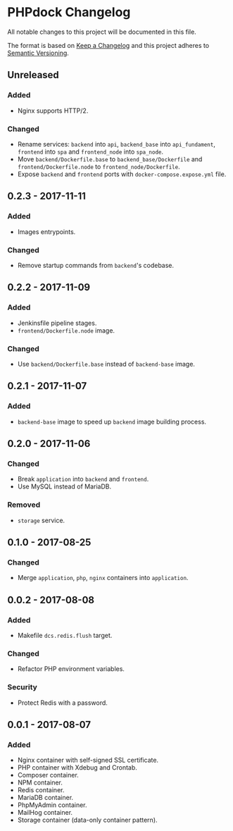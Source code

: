 # PHPdock Changelog

All notable changes to this project will be documented in this file.

The format is based on [Keep a Changelog](http://keepachangelog.com/en/1.0.0/)
and this project adheres to [Semantic Versioning](http://semver.org/spec/v2.0.0.html).

## Unreleased

### Added

- Nginx supports HTTP/2.

### Changed

- Rename services: `backend` into `api`, `backend_base` into `api_fundament`,
  `frontend` into `spa` and `frontend_node` into `spa_node`.
- Move `backend/Dockerfile.base` to `backend_base/Dockerfile` and
  `frontend/Dockerfile.node` to `frontend_node/Dockerfile`.
- Expose `backend` and `frontend` ports with `docker-compose.expose.yml`
  file.

## 0.2.3 - 2017-11-11

### Added

- Images entrypoints.

### Changed

- Remove startup commands from `backend`'s codebase.

## 0.2.2 - 2017-11-09

### Added

- Jenkinsfile pipeline stages.
- `frontend/Dockerfile.node` image.

### Changed

- Use `backend/Dockerfile.base` instead of `backend-base` image. 

## 0.2.1 - 2017-11-07

### Added

- `backend-base` image to speed up `backend` image building process. 

## 0.2.0 - 2017-11-06

### Changed

- Break `application` into `backend` and `frontend`.
- Use MySQL instead of MariaDB.

### Removed

- `storage` service.

## 0.1.0 - 2017-08-25

### Changed

- Merge `application`, `php`, `nginx` containers into `application`.

## 0.0.2 - 2017-08-08

### Added

- Makefile `dcs.redis.flush` target.

### Changed

- Refactor PHP environment variables.

### Security

- Protect Redis with a password.

## 0.0.1 - 2017-08-07

### Added

- Nginx container with self-signed SSL certificate.
- PHP container with Xdebug and Crontab.
- Composer container.
- NPM container.
- Redis container.
- MariaDB container.
- PhpMyAdmin container.
- MailHog container.
- Storage container (data-only container pattern).
